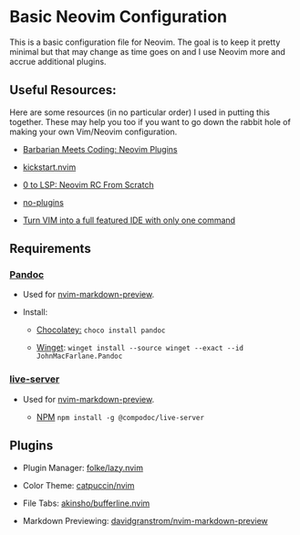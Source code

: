 # Basic Neovim Configuration

This is a basic configuration file for Neovim. The goal is to keep it pretty minimal but that may change as time goes on and I use Neovim more and accrue additional plugins.

## Useful Resources:

Here are some resources (in no particular order) I used in putting this together. These may help you too if you want to go down the rabbit hole of making your own Vim/Neovim configuration.

- [Barbarian Meets Coding: Neovim Plugins](https://www.barbarianmeetscoding.com/notes/neovim-plugins/#resources)

- [kickstart.nvim](https://github.com/nvim-lua/kickstart.nvim)

- [0 to LSP: Neovim RC From Scratch](https://www.youtube.com/watch?v=w7i4amO_zaE&t)

- [no-plugins](https://github.com/changemewtf/no_plugins/tree/master)

- [Turn VIM into a full featured IDE with only one command](https://www.youtube.com/watch?v=Mtgo-nP_r8Y)

## Requirements

### [Pandoc](https://pandoc.org/)

- Used for [nvim-markdown-preview](https://github.com/davidgranstrom/nvim-markdown-preview).
- Install:

    - [Chocolatey:](https://github.com/chocolatey/choco) ```choco install pandoc```

    - [Winget](https://learn.microsoft.com/en-us/windows/package-manager/winget/): ```winget install --source winget --exact --id JohnMacFarlane.Pandoc```

### [live-server](https://www.npmjs.com/package/live-server)

- Used for [nvim-markdown-preview](https://github.com/davidgranstrom/nvim-markdown-preview).

    - [NPM](https://nodejs.org/en/download) ```npm install -g @compodoc/live-server```

## Plugins

- Plugin Manager: [folke/lazy.nvim](https://github.com/folke/lazy.nvim)

- Color Theme: [catpuccin/nvim](https://github.com/catppuccin/nvim) 

- File Tabs: [akinsho/bufferline.nvim](https://github.com/akinsho/bufferline.nvim)

- Markdown Previewing: [davidgranstrom/nvim-markdown-preview](https://github.com/davidgranstrom/nvim-markdown-preview)
